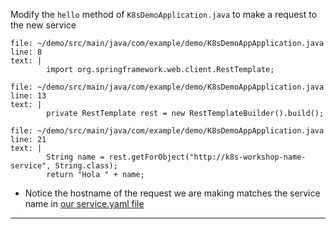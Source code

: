 
Modify the `hello` method of `K8sDemoApplication.java` to make a request to the new service
```editor:insert-lines-before-line
file: ~/demo/src/main/java/com/example/demo/K8sDemoAppApplication.java
line: 8
text: |
		import org.springframework.web.client.RestTemplate;

```




```editor:insert-lines-before-line
file: ~/demo/src/main/java/com/example/demo/K8sDemoAppApplication.java
line: 13
text: |
		private RestTemplate rest = new RestTemplateBuilder().build();

```


```editor:insert-lines-before-line
file: ~/demo/src/main/java/com/example/demo/K8sDemoAppApplication.java
line: 21
text: |
		String name = rest.getForObject("http://k8s-workshop-name-service", String.class);
		return "Hola " + name;

```




*   Notice the hostname of the request we are making matches the service name in [our service.yaml file](https://github.com/ryanjbaxter/k8s-spring-workshop/blob/master/name-service/kustomize/base/service.yaml#L7)



---

